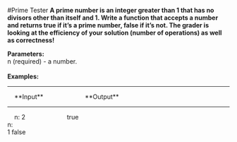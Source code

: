 #Prime Tester
**A prime number is an integer greater than 1 that has no divisors other than itself and 1. Write a function that accepts a number and returns true if it’s a prime number, false if it’s not. The grader is looking at the efficiency of your solution (number of operations) as well as correctness!**
<br />

**Parameters:**
<br />
n (required) - a number.
<br />
<br />
**Examples:**
<hr />
&nbsp;&nbsp;&nbsp;&nbsp;**Input**&nbsp;&nbsp;&nbsp;&nbsp;&nbsp;&nbsp;&nbsp;&nbsp;&nbsp;&nbsp;&nbsp;&nbsp;&nbsp;&nbsp;&nbsp;&nbsp;&nbsp;&nbsp;&nbsp;&nbsp;&nbsp;&nbsp;&nbsp;&nbsp;**Output**
<hr />
&nbsp;&nbsp;&nbsp;&nbsp;n: 2&nbsp;&nbsp;&nbsp;&nbsp;&nbsp;&nbsp;&nbsp;&nbsp;&nbsp;&nbsp;&nbsp;&nbsp;&nbsp;&nbsp;&nbsp;&nbsp;&nbsp;&nbsp;&nbsp;&nbsp;&nbsp;&nbsp;&nbsp;&nbsp;true
<br />
n:
<br />
1   false
